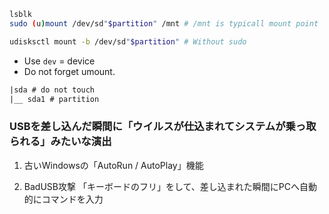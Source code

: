 
```bash
lsblk
sudo (u)mount /dev/sd"$partition" /mnt # /mnt is typicall mount point

udisksctl mount -b /dev/sd"$partition" # Without sudo

```

* Use `dev` = device
* Do not forget umount.

```txt
|sda # do not touch
|__ sda1 # partition
```


### USBを差し込んだ瞬間に「ウイルスが仕込まれてシステムが乗っ取られる」みたいな演出

1. 古いWindowsの「AutoRun / AutoPlay」機能

2. BadUSB攻撃
「キーボードのフリ」をして、差し込まれた瞬間にPCへ自動的にコマンドを入力
